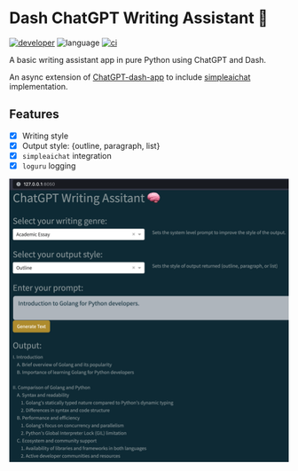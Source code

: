 # Dash ChatGPT Writing Assistant 🧠

[![developer](https://img.shields.io/badge/developer:-Henrik-blue?style)](https://github.com/henrikalbihn)
![language](https://img.shields.io/badge/language-python-blue?style)
[![ci](https://github.com/henrikalbihn/ChatGPT-dash-app/actions/workflows/build-and-test.yml/badge.svg?query=event=push+branch=master)](https://github.com/henrikalbihn/ChatGPT-dash-app/actions/workflows/build-and-test.yml?query=event=push+branch=master)

A basic writing assistant app in pure Python using ChatGPT and Dash.

An async extension of [ChatGPT-dash-app](https://github.com/bendgame/ChatGPT-dash-app/tree/main) to include [simpleaichat](https://github.com/minimaxir/simpleaichat) implementation.

## Features

- [x] Writing style
- [x] Output style: {outline, paragraph, list}
- [x] `simpleaichat` integration
- [x] `loguru` logging

![Screenshot](./assets/screenshot.png)
